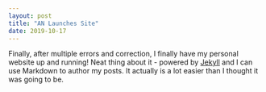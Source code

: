 ```yaml
---
layout: post
title: "AN Launches Site"
date: 2019-10-17
---
```


Finally, after multiple errors and correction, I finally have my personal website up and running! Neat thing about it - powered by [Jekyll](http://jekyllrb.com) and I can use Markdown to author my posts. It actually is a lot easier than I thought it was going to be.
